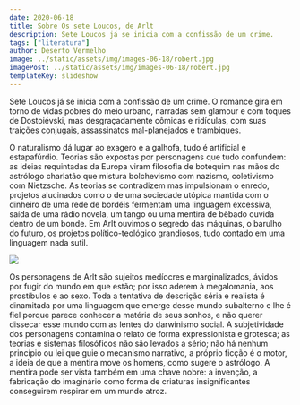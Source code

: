 ```yaml
---
date: 2020-06-18
title: Sobre Os sete Loucos, de Arlt
description: Sete Loucos já se inicia com a confissão de um crime.
tags: ["literatura"]
author: Deserto Vermelho
image: ../static/assets/img/images-06-18/robert.jpg
imagePost: ../static/assets/img/images-06-18/robert.jpg
templateKey: slideshow
---
```


Sete Loucos já se inicia com a confissão de um crime. O romance gira em torno de vidas pobres do meio urbano, narradas sem glamour e com toques de Dostoiévski, mas desgraçadamente cômicas e ridículas, com suas traições conjugais, assassinatos mal-planejados e trambiques.


O naturalismo dá lugar ao exagero e a galhofa, tudo é artificial e estapafúrdio. Teorias são expostas por personagens que tudo confundem: as ideias requintadas da Europa viram filosofia de botequim nas mãos do astrólogo charlatão que mistura bolchevismo com nazismo, coletivismo com Nietzsche. As teorias se contradizem mas impulsionam o enredo, projetos alucinados como o de uma sociedade utópica mantida com o dinheiro de uma rede de bordéis fermentam uma linguagem excessiva, saída de uma rádio novela, um tango ou uma mentira de bêbado ouvida dentro de um bonde. Em Arlt ouvimos o segredo das máquinas, o barulho do futuro, os projetos político-teológico grandiosos, tudo contado em uma linguagem nada sutil.

![](https://miro.medium.com/max/280/0*wayYEvNIMxGCXtXd.jpg)

Os personagens de Arlt são sujeitos medíocres e marginalizados, ávidos por fugir do mundo em que estão; por isso aderem à megalomania, aos prostíbulos e ao sexo. Toda a tentativa de descrição séria e realista é dinamitada por uma linguagem que emerge desse mundo subalterno e lhe é fiel porque parece conhecer a matéria de seus sonhos, e não querer dissecar esse mundo com as lentes do darwinismo social. A subjetividade dos personagens contamina o relato de forma expressionista e grotesca; as teorias e sistemas filosóficos não são levados a sério; não há nenhum princípio ou lei que guie o mecanismo narrativo, a próprio ficção é o motor, a ideia de que a mentira move os homens, como sugere o astrólogo. A mentira pode ser vista também em uma chave nobre: a invenção, a fabricação do imaginário como forma de criaturas insignificantes conseguirem respirar em um mundo atroz.
